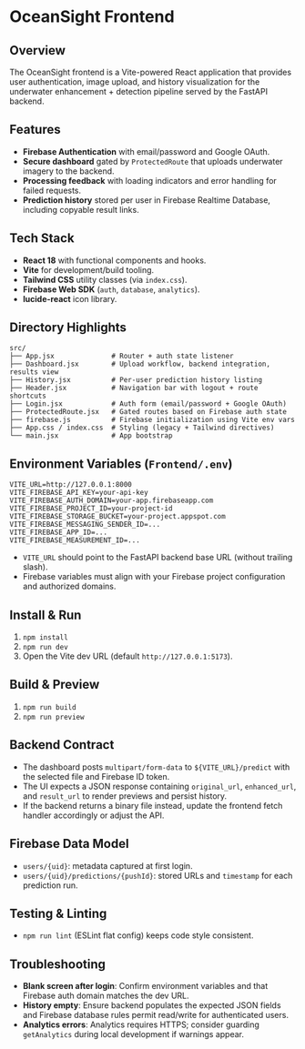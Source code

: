 # OceanSight Frontend

## Overview
The OceanSight frontend is a Vite-powered React application that provides user authentication, image upload, and history visualization for the underwater enhancement + detection pipeline served by the FastAPI backend.

## Features
- **Firebase Authentication** with email/password and Google OAuth.
- **Secure dashboard** gated by `ProtectedRoute` that uploads underwater imagery to the backend.
- **Processing feedback** with loading indicators and error handling for failed requests.
- **Prediction history** stored per user in Firebase Realtime Database, including copyable result links.

## Tech Stack
- **React 18** with functional components and hooks.
- **Vite** for development/build tooling.
- **Tailwind CSS** utility classes (via `index.css`).
- **Firebase Web SDK** (`auth`, `database`, `analytics`).
- **lucide-react** icon library.

## Directory Highlights
```
src/
├── App.jsx              # Router + auth state listener
├── Dashboard.jsx        # Upload workflow, backend integration, results view
├── History.jsx          # Per-user prediction history listing
├── Header.jsx           # Navigation bar with logout + route shortcuts
├── Login.jsx            # Auth form (email/password + Google OAuth)
├── ProtectedRoute.jsx   # Gated routes based on Firebase auth state
├── firebase.js          # Firebase initialization using Vite env vars
├── App.css / index.css  # Styling (legacy + Tailwind directives)
└── main.jsx             # App bootstrap
```

## Environment Variables (`Frontend/.env`)
```
VITE_URL=http://127.0.0.1:8000
VITE_FIREBASE_API_KEY=your-api-key
VITE_FIREBASE_AUTH_DOMAIN=your-app.firebaseapp.com
VITE_FIREBASE_PROJECT_ID=your-project-id
VITE_FIREBASE_STORAGE_BUCKET=your-project.appspot.com
VITE_FIREBASE_MESSAGING_SENDER_ID=...
VITE_FIREBASE_APP_ID=...
VITE_FIREBASE_MEASUREMENT_ID=...
```
- `VITE_URL` should point to the FastAPI backend base URL (without trailing slash).
- Firebase variables must align with your Firebase project configuration and authorized domains.

## Install & Run
1. `npm install`
2. `npm run dev`
3. Open the Vite dev URL (default `http://127.0.0.1:5173`).

## Build & Preview
1. `npm run build`
2. `npm run preview`

## Backend Contract
- The dashboard posts `multipart/form-data` to `${VITE_URL}/predict` with the selected file and Firebase ID token.
- The UI expects a JSON response containing `original_url`, `enhanced_url`, and `result_url` to render previews and persist history.
- If the backend returns a binary file instead, update the frontend fetch handler accordingly or adjust the API.

## Firebase Data Model
- `users/{uid}`: metadata captured at first login.
- `users/{uid}/predictions/{pushId}`: stored URLs and `timestamp` for each prediction run.

## Testing & Linting
- `npm run lint` (ESLint flat config) keeps code style consistent.

## Troubleshooting
- **Blank screen after login**: Confirm environment variables and that Firebase auth domain matches the dev URL.
- **History empty**: Ensure backend populates the expected JSON fields and Firebase database rules permit read/write for authenticated users.
- **Analytics errors**: Analytics requires HTTPS; consider guarding `getAnalytics` during local development if warnings appear.
